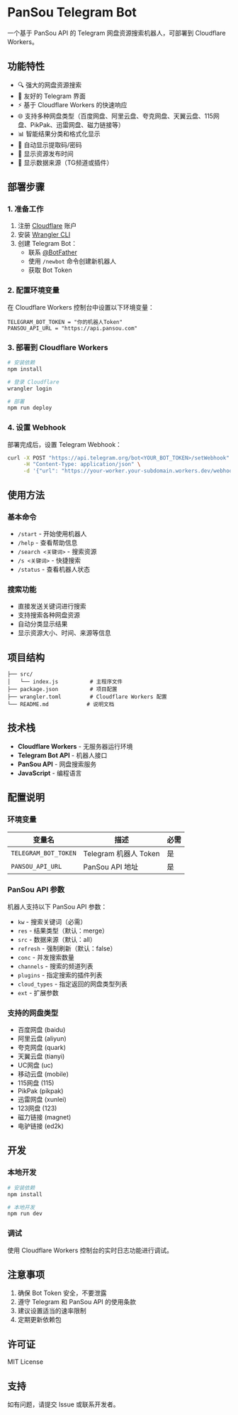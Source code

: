 # PanSou Telegram Bot

一个基于 PanSou API 的 Telegram 网盘资源搜索机器人，可部署到 Cloudflare Workers。

## 功能特性

- 🔍 强大的网盘资源搜索
- 📱 友好的 Telegram 界面
- ⚡ 基于 Cloudflare Workers 的快速响应
- 🌐 支持多种网盘类型（百度网盘、阿里云盘、夸克网盘、天翼云盘、115网盘、PikPak、迅雷网盘、磁力链接等）
- 📊 智能结果分类和格式化显示
- 🔑 自动显示提取码/密码
- 📅 显示资源发布时间
- 🔗 显示数据来源（TG频道或插件）

## 部署步骤

### 1. 准备工作

1. 注册 [Cloudflare](https://cloudflare.com) 账户
2. 安装 [Wrangler CLI](https://developers.cloudflare.com/workers/wrangler/install-and-update/)
3. 创建 Telegram Bot：
   - 联系 [@BotFather](https://t.me/botfather)
   - 使用 `/newbot` 命令创建新机器人
   - 获取 Bot Token

### 2. 配置环境变量

在 Cloudflare Workers 控制台中设置以下环境变量：

```
TELEGRAM_BOT_TOKEN = "你的机器人Token"
PANSOU_API_URL = "https://api.pansou.com"
```

### 3. 部署到 Cloudflare Workers

```bash
# 安装依赖
npm install

# 登录 Cloudflare
wrangler login

# 部署
npm run deploy
```

### 4. 设置 Webhook

部署完成后，设置 Telegram Webhook：

```bash
curl -X POST "https://api.telegram.org/bot<YOUR_BOT_TOKEN>/setWebhook" \
     -H "Content-Type: application/json" \
     -d '{"url": "https://your-worker.your-subdomain.workers.dev/webhook"}'
```

## 使用方法

### 基本命令

- `/start` - 开始使用机器人
- `/help` - 查看帮助信息
- `/search <关键词>` - 搜索资源
- `/s <关键词>` - 快捷搜索
- `/status` - 查看机器人状态

### 搜索功能

- 直接发送关键词进行搜索
- 支持搜索各种网盘资源
- 自动分类显示结果
- 显示资源大小、时间、来源等信息

## 项目结构

```
├── src/
│   └── index.js          # 主程序文件
├── package.json          # 项目配置
├── wrangler.toml         # Cloudflare Workers 配置
└── README.md            # 说明文档
```

## 技术栈

- **Cloudflare Workers** - 无服务器运行环境
- **Telegram Bot API** - 机器人接口
- **PanSou API** - 网盘搜索服务
- **JavaScript** - 编程语言

## 配置说明

### 环境变量

| 变量名 | 描述 | 必需 |
|--------|------|------|
| `TELEGRAM_BOT_TOKEN` | Telegram 机器人 Token | 是 |
| `PANSOU_API_URL` | PanSou API 地址 | 是 |

### PanSou API 参数

机器人支持以下 PanSou API 参数：

- `kw` - 搜索关键词（必需）
- `res` - 结果类型（默认：merge）
- `src` - 数据来源（默认：all）
- `refresh` - 强制刷新（默认：false）
- `conc` - 并发搜索数量
- `channels` - 搜索的频道列表
- `plugins` - 指定搜索的插件列表
- `cloud_types` - 指定返回的网盘类型列表
- `ext` - 扩展参数

### 支持的网盘类型

- 百度网盘 (baidu)
- 阿里云盘 (aliyun)
- 夸克网盘 (quark)
- 天翼云盘 (tianyi)
- UC网盘 (uc)
- 移动云盘 (mobile)
- 115网盘 (115)
- PikPak (pikpak)
- 迅雷网盘 (xunlei)
- 123网盘 (123)
- 磁力链接 (magnet)
- 电驴链接 (ed2k)

## 开发

### 本地开发

```bash
# 安装依赖
npm install

# 本地开发
npm run dev
```

### 调试

使用 Cloudflare Workers 控制台的实时日志功能进行调试。

## 注意事项

1. 确保 Bot Token 安全，不要泄露
2. 遵守 Telegram 和 PanSou API 的使用条款
3. 建议设置适当的速率限制
4. 定期更新依赖包

## 许可证

MIT License

## 支持

如有问题，请提交 Issue 或联系开发者。
